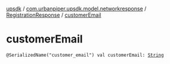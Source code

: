 [upsdk](../../index.md) / [com.urbanpiper.upsdk.model.networkresponse](../index.md) / [RegistrationResponse](index.md) / [customerEmail](./customer-email.md)

# customerEmail

`@SerializedName("customer_email") val customerEmail: `[`String`](https://kotlinlang.org/api/latest/jvm/stdlib/kotlin/-string/index.html)